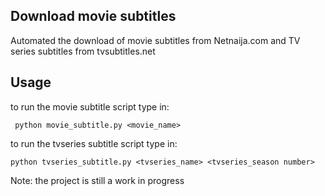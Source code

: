 ## Download movie subtitles
Automated the download of movie subtitles from Netnaija.com and TV series subtitles from tvsubtitles.net
 
## Usage
to run the movie subtitle script type in:
``` 
 python movie_subtitle.py <movie_name>
 ```
 
 to run the tvseries subtitle script type in:
 ```
 python tvseries_subtitle.py <tvseries_name> <tvseries_season number>
 ````
Note: the project is still a work in progress
